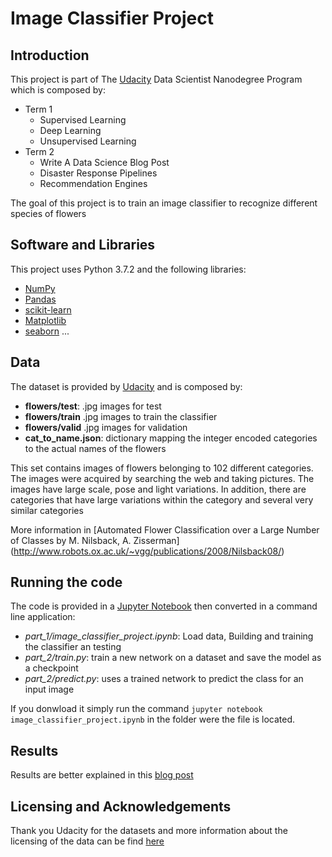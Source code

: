 # Image Classifier Project

## Introduction

This project is part of The [Udacity](https://eu.udacity.com/) Data Scientist Nanodegree Program which is composed by:
* Term 1
    * Supervised Learning
    * Deep Learning
    * Unsupervised Learning
* Term 2
    * Write A Data Science Blog Post
    * Disaster Response Pipelines
    * Recommendation Engines

The goal of this project is to train an image classifier to recognize different species of flowers

## Software and Libraries
This project uses Python 3.7.2 and the following libraries:
* [NumPy](http://www.numpy.org/)
* [Pandas](http://pandas.pydata.org)
* [scikit-learn](http://scikit-learn.org/stable/)
* [Matplotlib](http://matplotlib.org/)
* [seaborn](https://seaborn.pydata.org/)
...

## Data
The dataset is provided by [Udacity](http://www.robots.ox.ac.uk/~vgg/data/flowers/102/index.html) and is composed by:
* **flowers/test**: .jpg images for test
* **flowers/train** .jpg images to train the classifier
* **flowers/valid** .jpg images for validation
* **cat_to_name.json**: dictionary mapping the integer encoded categories to the actual names of the flowers

This set contains images of flowers belonging to 102 different categories. The images were acquired by searching the web and taking pictures. The images have large scale, pose and light variations. In addition, there are categories that have large variations within the category and several very similar categories

More information in [Automated Flower Classification over a Large Number of Classes by M. Nilsback, A. Zisserman] (http://www.robots.ox.ac.uk/~vgg/publications/2008/Nilsback08/)

## Running the code

The code is provided in a [Jupyter Notebook](http://ipython.org/notebook.html) then converted in a command line application:
* _part_1/image_classifier_project.ipynb_: Load data, Building and training the classifier an testing
* _part_2/train.py_: train a new network on a dataset and save the model as a checkpoint
* _part_2/predict.py_: uses a trained network to predict the class for an input image

If you donwload it simply run the command `jupyter notebook image_classifier_project.ipynb` in the folder were the file is located.

## Results

Results are better explained in this [blog post](https://medium.com/@simone.rigoni01/)

## Licensing and Acknowledgements

Thank you Udacity for the datasets and more information about the licensing of the data can be find [here](http://www.robots.ox.ac.uk/~vgg/data/flowers/102/index.html)
